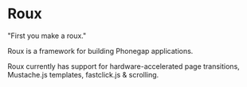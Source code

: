 Roux
======

"First you make a roux."

Roux is a framework for building Phonegap applications.

Roux currently has support for hardware-accelerated page transitions, Mustache.js templates, fastclick.js & scrolling.
